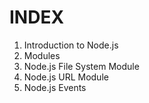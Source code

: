 # INDEX

<ol>
    <li>Introduction to Node.js</li>
    <li>Modules</li>
    <li>Node.js File System Module</li>
    <li>Node.js URL Module</li>
    <li>Node.js Events</li>
</ol>